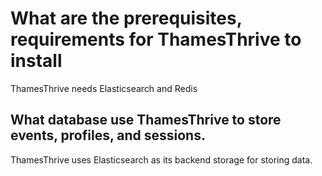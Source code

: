 # What are the prerequisites, requirements for ThamesThrive to install

ThamesThrive needs Elasticsearch and Redis

## What database use ThamesThrive to store events, profiles, and sessions.

ThamesThrive uses Elasticsearch as its backend storage for storing data.

